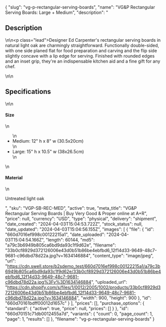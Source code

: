 {
  "slug": "vg-p-rectangular-serving-boards",
  "name": "VG&P Rectangular Serving Boards: Large + Medium",
  "description": "<h2>Description</h2>\n<!-- split -->\n<p class=\"lead\">Designer Ed Carpenter's rectangular serving boards in natural light oak are charmingly straightforward. Functionally double-sided, with one side planed flat for food preparation and carving and the flip side slightly concave with a lip edge for serving. Finished with rounded edges and an inset grip, they're an indispensable kitchen aid and a fine gift for any chef.</p>\n<!-- split -->\n<h2>Specifications</h2>\n<!-- split -->\n<h4>Size</h4>\n<ul>\n<li>Medium: 12\" h x 8\" w (30.5x20cm)</li>\n<li>Large: 15\" h x 10.5\" w (38x26.5cm)</li>\n</ul>\n<h4>Material</h4>\n<p>Untreated light oak</p>",
  "sku": "VGP-SB-REC-MED",
  "active": true,
  "meta_title": "VG&P Rectangular Serving Boards | Buy Very Good & Proper online at A+R",
  "price": null,
  "currency": "USD",
  "type": "physical",
  "delivery": "shipment",
  "date_created": "2024-04-03T15:04:53.722Z",
  "stock_status": null,
  "date_updated": "2024-04-03T15:04:56.155Z",
  "images": [
    {
      "file": {
        "id": "660d7016ef998c00122215a1",
        "date_uploaded": "2024-04-03T15:04:54.166Z",
        "length": 60144,
        "md5": "a79c3b6949b805ca6bd9da93c1f9d62e",
        "filename": "33b0cf8929d372126006e43d0b51b86be4ebfbd6_12f14d33-9649-48c7-9681-c96dbd78d22a.jpg?v=1634146884",
        "content_type": "image/jpeg",
        "url": "https://cdn.swell.store/b2sdemo_test/660d7016ef998c00122215a1/a79c3b6949b805ca6bd9da93c1f9d62e/33b0cf8929d372126006e43d0b51b86be4ebfbd6_12f14d33-9649-48c7-9681-c96dbd78d22a.jpg%3Fv%3D1634146884",
        "uploaded_url": "https://cdn.shopify.com/s/files/1/0012/2005/1002/products/33b0cf8929d372126006e43d0b51b86be4ebfbd6_12f14d33-9649-48c7-9681-c96dbd78d22a.jpg?v=1634146884",
        "width": 900,
        "height": 900
      },
      "id": "660d70161bdff00012d1657c"
    }
  ],
  "prices": [],
  "purchase_options": {
    "standard": {
      "active": true,
      "price": null,
      "prices": []
    }
  },
  "id": "660d70151c71db0012455a7d",
  "variants": {
    "count": 0,
    "page_count": 1,
    "page": 1,
    "results": []
  },
  "filename": "vg-p-rectangular-serving-boards"
}